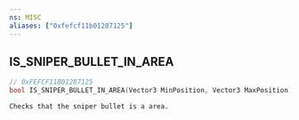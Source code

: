 ```yaml
---
ns: MISC
aliases: ["0xfefcf11b01287125"]
---
```

## IS_SNIPER_BULLET_IN_AREA

```c
// 0xFEFCF11B01287125
bool IS_SNIPER_BULLET_IN_AREA(Vector3 MinPosition, Vector3 MaxPosition);
```

```
Checks that the sniper bullet is a area.
```
